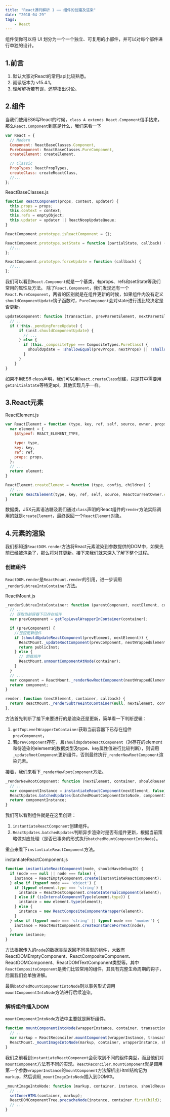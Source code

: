 ```yaml
---
title: "React源码解析 1 —— 组件的创建及渲染"
date: "2018-04-29"
tags: 
    - React
---
```


组件使你可以将 UI 划分为一个一个独立、可复用的小部件，并可以对每个部件进行单独的设计。

<!-- excerpt_end -->

## 1.前言
1. 默认大家对React的常用api比较熟悉。
2. 阅读版本为 v15.4.1。
3. 理解解析若有误，还望指出讨论。

## 2.组件

当我们使用ES6写React的时候，`class A extends React.Component`信手拈来，那么`React.Component`到底是什么，我们来看一下

```javascript
var React = {
  // Modern
  Component: ReactBaseClasses.Component,
  PureComponent: ReactBaseClasses.PureComponent,
  createElement: createElement,

  // Classic
  PropTypes: ReactPropTypes,
  createClass: createReactClass,
  //...
};
```

ReactBaseClasses.js
```javascript
function ReactComponent(props, context, updater) {
  this.props = props;
  this.context = context;
  this.refs = emptyObject;
  this.updater = updater || ReactNoopUpdateQueue;
}

ReactComponent.prototype.isReactComponent = {};

ReactComponent.prototype.setState = function (partialState, callback) {
  //...
};

ReactComponent.prototype.forceUpdate = function (callback) {
  //...
};
```

我们可以看到`React.Component`就是一个基类，有props、refs和setState等我们常用的属性及方法。
除了`React.Component`，我们发现还有一个`React.PureComponent`，两者的区别就是在组件更新的时候，如果组件内没有定义`shouldComponentUpdate`钩子函数时，`PureComponent`会对state进行浅比较决定是否更新。

```javascript
updateComponent: function (transaction, prevParentElement, nextParentElement, prevUnmaskedContext, nextUnmaskedContext) {
  // ...
  if (!this._pendingForceUpdate) {
      if (inst.shouldComponentUpdate) {
        // ...
      } else {
        if (this._compositeType === CompositeTypes.PureClass) {
          shouldUpdate = !shallowEqual(prevProps, nextProps) || !shallowEqual(inst.state, nextState);
        }
      }
    }
}
```

如果不用ES6 class声明，我们可以用`React.createClass`创建，只是其中需要用`getInitialState`等特定api，其他实现几乎一样。

## 3.React元素

ReactElement.js
```javascript
var ReactElement = function (type, key, ref, self, source, owner, props) {
  var element = {
    $$typeof: REACT_ELEMENT_TYPE,

    type: type,
    key: key,
    ref: ref,
    props: props,
  };
  // ...
  return element;
}

ReactElement.createElement = function (type, config, children) {
  // ...
  return ReactElement(type, key, ref, self, source, ReactCurrentOwner.current, props);
}
```

数据类，JSX元素语法糖及我们通过`class`声明的React组件的`render`方法实际调用的就是`createElement`，最终返回一个`ReactElement`对象。

## 4.元素的渲染

我们都知道`ReactDOM.render`方法将React元素渲染到参数提供的DOM中，如果先前已经被渲染了，那么将对其更新。接下来我们就来深入了解下整个过程。

### 创建组件
`ReactDOM.render`是`ReactMount.render`的引用，进一步调用`_renderSubtreeIntoContainer`方法。

ReactMount.js
```javascript
_renderSubtreeIntoContainer: function (parentComponent, nextElement, container, callback) {
  // ...
  // 获取当前容器下已存在组件
  var prevComponent = getTopLevelWrapperInContainer(container);

  if (prevComponent) {
    //是否更新组件
    if (shouldUpdateReactComponent(prevElement, nextElement)) {
      ReactMount._updateRootComponent(prevComponent, nextWrappedElement, nextContext, container, updatedCallback);
      return publicInst;
    } else {
      // 卸载组件
      ReactMount.unmountComponentAtNode(container);
    }
  }
  // ...
  var component = ReactMount._renderNewRootComponent(nextWrappedElement, container, shouldReuseMarkup, nextContext)._renderedComponent.getPublicInstance();
  return component;
}

render: function (nextElement, container, callback) {
  return ReactMount._renderSubtreeIntoContainer(null, nextElement, container, callback);
},
```

方法首先判断了接下来要进行的是渲染还是更新，简单看一下判断逻辑：
1. `getTopLevelWrapperInContainer`获取当前容器下已存在组件`prevComponent`，
2. 若`prevComponent`存在，且`shouldUpdateReactComponent`（对存在的element和待渲染的element的数据类型及type、key属性值进行比较判断），则调用`_updateRootComponent`更新组件，否则最终执行`_renderNewRootComponent`渲染元素。

接着，我们来看下`_renderNewRootComponent`方法。  

```javascript
_renderNewRootComponent: function (nextElement, container, shouldReuseMarkup, context) {
  // ...
  var componentInstance = instantiateReactComponent(nextElement, false);
  ReactUpdates.batchedUpdates(batchedMountComponentIntoNode, componentInstance, container, shouldReuseMarkup, context);
  return componentInstance;
}
```

我们可以看到组件就是在这里创建：
1. `instantiateReactComponent`创建组件。
2. `ReactUpdates.batchedUpdates`判断异步渲染时是否有组件更新，根据当前策略做对应处理（是否已事务的形式执行`batchedMountComponentIntoNode`）。

重点来看下`instantiateReactComponent`方法。

instantiateReactComponent.js
```javascript
function instantiateReactComponent(node, shouldHaveDebugID) {
  if (node === null || node === false) {
    instance = ReactEmptyComponent.create(instantiateReactComponent);
  } else if (typeof node === 'object') {
    if (typeof element.type === 'string') {
      instance = ReactHostComponent.createInternalComponent(element);
    } else if (isInternalComponentType(element.type)) {
      instance = new element.type(element);
    } else {
      instance = new ReactCompositeComponentWrapper(element);
    }
  } else if (typeof node === 'string' || typeof node === 'number') {
    instance = ReactHostComponent.createInstanceForText(node);
  }
  return instance;
}
```

方法根据传入的`node`的数据类型返回不同类型的组件，大致有ReactDOMEmptyComponent、ReactCompositeComponent、ReactDOMComponent、ReactDOMTextComponent类型等。其中`ReactCompositeComponent`是我们比较常用的组件，其具有完整生命周期的钩子，后面我们会单独讲解。

最后`batchedMountComponentIntoNode`则以事务形式调用`mountComponentIntoNode`方法进行后续渲染。

### 解析组件插入DOM

`mountComponentIntoNode`方法中主要就是解析组件。

```javascript
function mountComponentIntoNode(wrapperInstance, container, transaction, shouldReuseMarkup, context) {
  // ...
  var markup = ReactReconciler.mountComponent(wrapperInstance, transaction, null, ReactDOMContainerInfo(wrapperInstance, container), context, 0);
  ReactMount._mountImageIntoNode(markup, container, wrapperInstance, shouldReuseMarkup, transaction);
}
```

我们之前看到`instantiateReactComponent`会获取到不同的组件类型，而且他们对`mountComponent`方法有不同的实现。`ReactReconciler.mountComponent`就是调用第一个参数`wrapperInstance`的`mountComponent`方法解析出Html结构记为`markup`，然后调用`_mountImageIntoNode`插入到DOM中。

```javascript
_mountImageIntoNode: function (markup, container, instance, shouldReuseMarkup, transaction) {
  // ...
  setInnerHTML(container, markup);
  ReactDOMComponentTree.precacheNode(instance, container.firstChild);
  // ...
}
```
